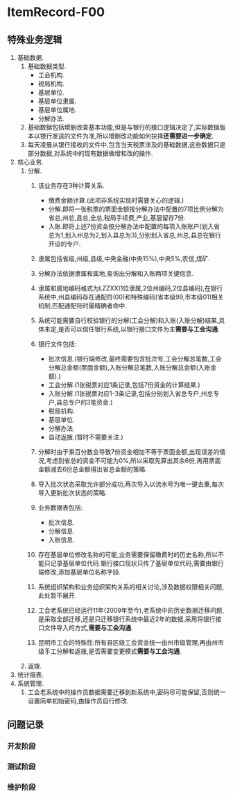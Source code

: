 # ItemRecord-F00
## 特殊业务逻辑

1. 基础数据.
    1. 基础数据类型.
        - 工会机构.
        - 税局机构.
        - 基层单位.
        - 基层单位隶属.
        - 基层单位属地.
        - 分解办法.
    2. 基础数据包括增删改查基本功能,但是与银行的接口逻辑决定了,实际数据版本以银行发送的文件为准,所以增删改功能如何抉择**还需要进一步确定**.
    3. 每天凌晨从银行接收的文件中,包含当天税票涉及的基础数据,这些数据只是部分数据,对系统中的现有数据做增和改的操作.
2. 核心业务.
    1. 分解.
        1. 该业务存在3种计算关系.
            - 缴费金额计算.(此项非系统实现时需要关心的逻辑.)
            - 分解.即将一张税票的票面金额按分解办法中配置的7项比例分解为省总,州总,县总,全总,税局手续费,产业,基层留存7份.
            - 入账.即将上述7份资金按分解办法中配置的每项入账账户(划入省总为1,划入州总为2,划入县总为3),分别划入省总,州总,县总在银行开设的专户.

        2. 隶属包括省级,州级,县级,中央金融(中央15%),中央5%,农信,煤矿.
        3. 分解办法依据隶属和属地,查询出分解和入账两项关键信息.
        4. 隶属和属地编码格式为LZZXX(1位隶属,2位州编码,2位县编码),在银行系统中,州县编码存在通配符(00)和特殊编码(省本级99,市本级01)相关机制,匹配通配符时最精确者命中.
        5. 系统可能需要自行校验银行的分解(工会分解)和入账(入账分解)结果,具体未定,是否可以信任银行系统,以银行接口文件为主**需要与工会沟通**.
        6. 银行文件包括:
            - 批次信息.(银行端修改,最终需要包含批次号,工会分解总笔数,工会分解总金额(票面金额),入账分解总笔数,入账分解总金额(入账金额).)
            - 工会分解.(1张税票对应1条记录,包括7份资金的计算结果.)
            - 入账分解.(1张税票对应1-3条记录,包括分别划入省总专户,州总专户,县总专户的3笔资金.)
            - 税局机构.
            - 基层单位.
            - 分解办法.
            - 自动返拨.(暂时不需要关注.)
        7. 分解时由于乘百分数会导致7份资金相加不等于票面金额,出现误差的情况,考虑到省总的资金不可能为0%,所以采取先算出其余6份,再用票面金额减去6份总金额得出省总金额的策略.
        8. 导入批次状态采取允许部分成功,再次导入以流水号为唯一键去重,每次导入更新批次状态的策略.
        9. 业务数据表包括:
            - 批次信息.
            - 分解信息.
            - 入账信息.
        10. 存在基层单位修改名称的可能,业务需要保留缴费时的历史名称,所以不能只记录基层单位代码.银行接口现状只传了基层单位代码,需要由银行端修改,添加基层单位名称字段.
        11. 系统组织架构和业务组织架构关系的相关讨论,涉及数据权限相关问题,此处暂不展开.
        12. 工会老系统已经运行11年(2009年至今),老系统中的历史数据迁移问题,是采取全部迁移,还是只迁移银行系统中最近2年的数据,采用将银行接口文件导入的方式,**需要与工会沟通**.
        13. 昆明市工会的特殊性:所有县区级工会资金统一由州市级管理,再由州市级手工分解和返拨,是否需要变更模式**需要与工会沟通**.
    2. 返拨.
3. 统计报表.
4. 系统管理.
    1. 工会老系统中的操作员数据需要迁移到新系统中,密码尽可能保留,否则统一设置简单初始密码,由操作员自行修改.

## 问题记录
### 开发阶段

### 测试阶段

### 维护阶段
